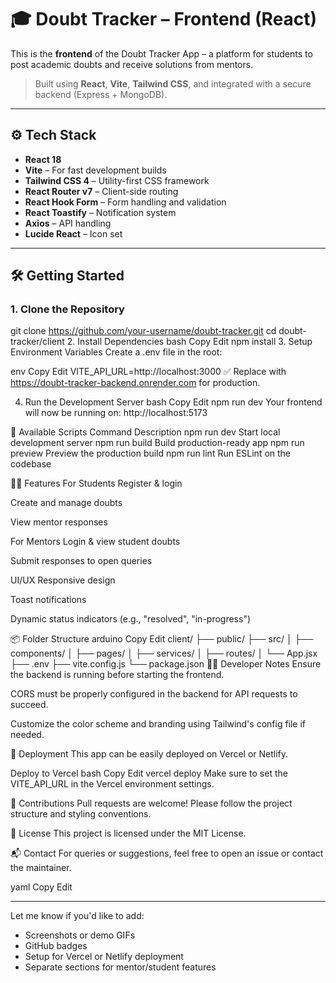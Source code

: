 # 🎓 Doubt Tracker – Frontend (React)

This is the **frontend** of the Doubt Tracker App – a platform for students to post academic doubts and receive solutions from mentors.

> Built using **React**, **Vite**, **Tailwind CSS**, and integrated with a secure backend (Express + MongoDB).

---

## ⚙️ Tech Stack

- **React 18**
- **Vite** – For fast development builds
- **Tailwind CSS 4** – Utility-first CSS framework
- **React Router v7** – Client-side routing
- **React Hook Form** – Form handling and validation
- **React Toastify** – Notification system
- **Axios** – API handling
- **Lucide React** – Icon set

---

## 🛠️ Getting Started

### 1. Clone the Repository


git clone https://github.com/your-username/doubt-tracker.git
cd doubt-tracker/client
2. Install Dependencies
bash
Copy
Edit
npm install
3. Setup Environment Variables
Create a .env file in the root:

env
Copy
Edit
VITE_API_URL=http://localhost:3000
✅ Replace with https://doubt-tracker-backend.onrender.com for production.

4. Run the Development Server
bash
Copy
Edit
npm run dev
Your frontend will now be running on: http://localhost:5173

🧪 Available Scripts
Command	Description
npm run dev	Start local development server
npm run build	Build production-ready app
npm run preview	Preview the production build
npm run lint	Run ESLint on the codebase

🧑‍💻 Features
For Students
Register & login

Create and manage doubts

View mentor responses

For Mentors
Login & view student doubts

Submit responses to open queries

UI/UX
Responsive design

Toast notifications

Dynamic status indicators (e.g., "resolved", "in-progress")

📦 Folder Structure
arduino
Copy
Edit
client/
├── public/
├── src/
│   ├── components/
│   ├── pages/
│   ├── services/
│   ├── routes/
│   └── App.jsx
├── .env
├── vite.config.js
└── package.json
🧑‍🔧 Developer Notes
Ensure the backend is running before starting the frontend.

CORS must be properly configured in the backend for API requests to succeed.

Customize the color scheme and branding using Tailwind's config file if needed.

🚀 Deployment
This app can be easily deployed on Vercel or Netlify.

Deploy to Vercel
bash
Copy
Edit
vercel deploy
Make sure to set the VITE_API_URL in the Vercel environment settings.

🙌 Contributions
Pull requests are welcome! Please follow the project structure and styling conventions.

📄 License
This project is licensed under the MIT License.

📬 Contact
For queries or suggestions, feel free to open an issue or contact the maintainer.

yaml
Copy
Edit

---

Let me know if you'd like to add:

- Screenshots or demo GIFs
- GitHub badges
- Setup for Vercel or Netlify deployment  
- Separate sections for mentor/student features
